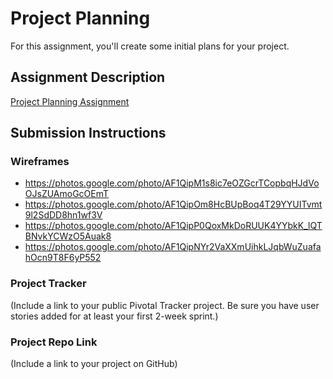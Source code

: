 # Project Planning
For this assignment, you'll create some initial plans for your project.

## Assignment Description
[Project Planning Assignment](https://education.launchcode.org/liftoff/assignments/planning/)

## Submission Instructions

### Wireframes
* https://photos.google.com/photo/AF1QipM1s8ic7eOZGcrTCopbqHJdVoOJsZUAmoGcOEmT
* https://photos.google.com/photo/AF1QipOm8HcBUpBoq4T29YYUITvmt9l2SdDD8hn1wf3V
* https://photos.google.com/photo/AF1QipP0QoxMkDoRUUK4YYbkK_lQTBNvkYCWzO5Auak8
* https://photos.google.com/photo/AF1QipNYr2VaXXmUihkLJqbWuZuafahOcn9T8F6yP552

### Project Tracker

(Include a link to your public Pivotal Tracker project. Be sure you have user stories added for at least your first 2-week sprint.)

### Project Repo Link

(Include a link to your project on GitHub)
